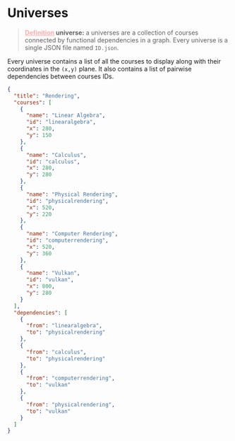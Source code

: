 # Universes

> **<u style="color: #FFAAAA">Definition</u> <b>universe</b>:** a universes are a collection of courses
> connected by functional dependencies in a graph. Every universe is a single JSON file named `ID.json`.

Every universe contains a list of all the courses to display along with their coordinates
in the `(x,y)` plane. It also contains a list of pairwise dependencies between courses IDs.

```json
{
  "title": "Rendering",
  "courses": [
    {
      "name": "Linear Algebra",
      "id": "linearalgebra",
      "x": 280,
      "y": 150
    },
    {
      "name": "Calculus",
      "id": "calculus",
      "x": 280,
      "y": 280
    },
    {
      "name": "Physical Rendering",
      "id": "physicalrendering",
      "x": 520,
      "y": 220
    },
    {
      "name": "Computer Rendering",
      "id": "computerrendering",
      "x": 520,
      "y": 360
    },
    {
      "name": "Vulkan",
      "id": "vulkan",
      "x": 800,
      "y": 280
    }
  ],
  "dependencies": [
    {
      "from": "linearalgebra",
      "to": "physicalrendering"
    },
    {
      "from": "calculus",
      "to": "physicalrendering"
    },
    {
      "from": "computerrendering",
      "to": "vulkan"
    },
    {
      "from": "physicalrendering",
      "to": "vulkan"
    }
  ]
}
```